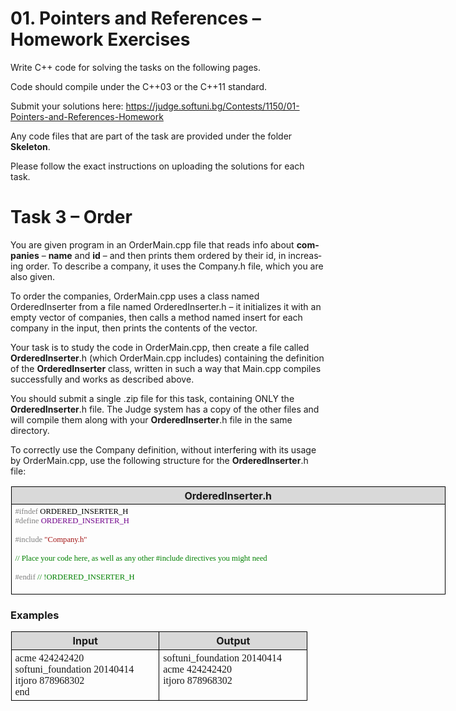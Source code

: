 <html>

<head>
<meta http-equiv=Content-Type content="text/html; charset=windows-1251">
<meta name=Generator content="Microsoft Word 15 (filtered)">

</head>

<body lang=BG link=blue vlink=purple>

<div class=WordSection1>

<h1><span lang=EN-US>01. Pointers and References – Homework Exercises</span></h1>

<p class=MsoNormal><span lang=EN-US>Write C++ code for solving the tasks on the
following pages.</span></p>

<p class=MsoNormal><span lang=EN-US>Code should compile under the C++03 or the
C++11 standard.</span></p>

<p class=MsoNormal><span lang=EN-US>Submit your solutions here: <a
href="https://judge.softuni.bg/Contests/1150/01-Pointers-and-References-Homework">https://judge.softuni.bg/Contests/1150/01-Pointers-and-References-Homework</a></span></p>

<p class=MsoNormal><span lang=EN-US>Any code files that are part of the task
are provided under the folder <b>Skeleton</b>.</span></p>

<p class=MsoNormal><span lang=EN-US>Please follow the exact instructions on
uploading the solutions for each task.</span></p>

<h1><span lang=EN-US>Task 3 – Order</span></h1>

<p class=MsoNormal><span lang=EN-US>You are given program in an </span><span
class=CodeChar><span lang=EN-US>OrderMain.cpp</span></span><span lang=EN-US>
file that reads info about <b>companies</b> – <b>name</b> and <b>id</b> – and
then prints them ordered by their id, in increasing order. To describe a company,
it uses the </span><span class=CodeChar><span lang=EN-US>Company.h</span></span><span
lang=EN-US> file, which you are also given.</span></p>

<p class=MsoNormal><span lang=EN-US>To order the companies, </span><span
class=CodeChar><span lang=EN-US>OrderMain.cpp</span></span><span lang=EN-US>
uses a class named </span><span class=CodeChar><span lang=EN-US>OrderedInserter</span></span><span
lang=EN-US> from a file named </span><span class=CodeChar><span lang=EN-US>OrderedInserter.h</span></span><span
lang=EN-US> – it initializes it with an empty vector of companies, then calls a
method named </span><span class=CodeChar><span lang=EN-US>insert</span></span><span
lang=EN-US> for each company in the input, then prints the contents of the </span><span
class=CodeChar><span lang=EN-US>vector</span></span><span lang=EN-US>.</span></p>

<p class=MsoNormal><span lang=EN-US>Your task is to study the code in </span><span
class=CodeChar><span lang=EN-US>OrderMain.cpp</span></span><span lang=EN-US>,
then create a file called <b>OrderedInserter</b></span><span class=CodeChar><span
lang=EN-US>.h</span></span><span lang=EN-US> (which </span><span
class=CodeChar><span lang=EN-US>OrderMain.cpp</span></span><span lang=EN-US>
includes) containing the definition of the <b>OrderedInserter</b> class,
written in such a way that </span><span class=CodeChar><span lang=EN-US>Main.cpp</span></span><span
lang=EN-US> compiles successfully and works as described above.</span></p>

<p class=MsoNormal><span lang=EN-US>You should submit a single </span><span
class=CodeChar><span lang=EN-US>.zip</span></span><span lang=EN-US> file for
this task, containing ONLY the <b>OrderedInserter</b></span><span
class=CodeChar><span lang=EN-US>.h</span></span><span lang=EN-US> file. The
Judge system has a copy of the other files and will compile them along with
your <b>OrderedInserter</b></span><span class=CodeChar><span lang=EN-US>.h</span></span><span
lang=EN-US> file in the same directory.</span></p>

<p class=MsoNormal><span lang=EN-US>To correctly use the </span><span
class=CodeChar><span lang=EN-US>Company</span></span><span lang=EN-US>
definition, without interfering with its usage by </span><span class=CodeChar><span
lang=EN-US>OrderMain.cpp</span></span><span lang=EN-US>, use the following
structure for the <b>OrderedInserter</b></span><span class=CodeChar><span
lang=EN-US>.h</span></span><span lang=EN-US> file:</span></p>

<table class=TableGrid1 border=1 cellspacing=0 cellpadding=0 width=695
 style='width:521.0pt;margin-left:.65pt;border-collapse:collapse;border:none'>
 <tr style='height:12.85pt'>
  <td width=695 valign=top style='width:521.0pt;border:solid windowtext 1.0pt;
  background:#D9D9D9;padding:2.85pt 4.25pt 2.85pt 4.25pt;height:12.85pt'>
  <p class=MsoNormal align=center style='margin:0cm;margin-bottom:.0001pt;
  text-align:center;line-height:normal'><b><span lang=EN-US>OrderedInserter.h</span></b></p>
  </td>
 </tr>
 <tr style='height:12.85pt'>
  <td width=695 valign=top style='width:521.0pt;border:solid windowtext 1.0pt;
  border-top:none;padding:2.85pt 4.25pt 2.85pt 4.25pt;height:12.85pt'>
  <p class=MsoNormal style='margin:0cm;margin-bottom:.0001pt;line-height:normal;
  text-autospace:none'><span style='font-size:9.5pt;font-family:Consolas;
  color:gray'>#ifndef</span><span style='font-size:9.5pt;font-family:Consolas;
  color:black'> ORDERED_INSERTER_H</span><span style='font-size:9.5pt;
  font-family:Consolas;color:gray'> </span></p>
  <p class=MsoNormal style='margin:0cm;margin-bottom:.0001pt;line-height:normal;
  text-autospace:none'><span style='font-size:9.5pt;font-family:Consolas;
  color:gray'>#define</span><span style='font-size:9.5pt;font-family:Consolas;
  color:black'> </span><span style='font-size:9.5pt;font-family:Consolas;
  color:#6F008A'>ORDERED_INSERTER_H</span></p>
  <p class=MsoNormal style='margin:0cm;margin-bottom:.0001pt;line-height:normal;
  text-autospace:none'><span style='font-size:9.5pt;font-family:Consolas;
  color:black'>&nbsp;</span></p>
  <p class=MsoNormal style='margin:0cm;margin-bottom:.0001pt;line-height:normal;
  text-autospace:none'><span style='font-size:9.5pt;font-family:Consolas;
  color:gray'>#include</span><span style='font-size:9.5pt;font-family:Consolas;
  color:black'> </span><span style='font-size:9.5pt;font-family:Consolas;
  color:#A31515'>&quot;Company.h&quot;</span></p>
  <p class=MsoNormal style='margin:0cm;margin-bottom:.0001pt;line-height:normal;
  text-autospace:none'><span style='font-size:9.5pt;font-family:Consolas;
  color:black'>&nbsp;</span></p>
  <p class=MsoNormal style='margin:0cm;margin-bottom:.0001pt;line-height:normal;
  text-autospace:none'><span style='font-size:9.5pt;font-family:Consolas;
  color:green'>// </span><span lang=EN-US style='font-size:9.5pt;font-family:
  Consolas;color:green'>Place your code here, as well as any other #include
  directives you might need</span></p>
  <p class=MsoNormal style='margin:0cm;margin-bottom:.0001pt;line-height:normal;
  text-autospace:none'><span style='font-size:9.5pt;font-family:Consolas;
  color:black'>&nbsp;</span></p>
  <p class=MsoNormal style='margin:0cm;margin-bottom:.0001pt;line-height:normal;
  text-autospace:none'><span style='font-size:9.5pt;font-family:Consolas;
  color:gray'>#endif</span><span style='font-size:9.5pt;font-family:Consolas;
  color:black'> </span><span style='font-size:9.5pt;font-family:Consolas;
  color:green'>// !ORDERED_INSERTER_H</span></p>
  <p class=MsoNormal style='margin:0cm;margin-bottom:.0001pt;line-height:normal;
  text-autospace:none'><span style='font-size:9.5pt;font-family:Consolas;
  color:black'>&nbsp;</span></p>
  </td>
 </tr>
</table>

<h3><span lang=EN-US>Examples</span></h3>

<table class=TableGrid1 border=1 cellspacing=0 cellpadding=0 width=474
 style='width:355.7pt;margin-left:.65pt;border-collapse:collapse;border:none'>
 <tr style='height:12.85pt'>
  <td width=237 valign=top style='width:177.85pt;border:solid windowtext 1.0pt;
  background:#D9D9D9;padding:2.85pt 4.25pt 2.85pt 4.25pt;height:12.85pt'>
  <p class=MsoNormal align=center style='margin:0cm;margin-bottom:.0001pt;
  text-align:center;line-height:normal'><b><span lang=EN-US>Input</span></b></p>
  </td>
  <td width=237 valign=top style='width:177.85pt;border:solid windowtext 1.0pt;
  border-left:none;background:#D9D9D9;padding:2.85pt 4.25pt 2.85pt 4.25pt;
  height:12.85pt'>
  <p class=MsoNormal align=center style='margin:0cm;margin-bottom:.0001pt;
  text-align:center;line-height:normal'><b><span lang=EN-US>Output</span></b></p>
  </td>
 </tr>
 <tr style='height:12.85pt'>
  <td width=237 valign=top style='width:177.85pt;border:solid windowtext 1.0pt;
  border-top:none;padding:2.85pt 4.25pt 2.85pt 4.25pt;height:12.85pt'>
  <p class=MsoNormal style='margin:0cm;margin-bottom:.0001pt;line-height:normal'><span
  lang=EN-US style='font-family:Consolas'>acme 424242420</span></p>
  <p class=MsoNormal style='margin:0cm;margin-bottom:.0001pt;line-height:normal'><span
  lang=EN-US style='font-family:Consolas'>softuni_foundation 20140414</span></p>
  <p class=MsoNormal style='margin:0cm;margin-bottom:.0001pt;line-height:normal'><span
  lang=EN-US style='font-family:Consolas'>itjoro 878968302</span></p>
  <p class=MsoNormal style='margin:0cm;margin-bottom:.0001pt;line-height:normal'><span
  lang=EN-US style='font-family:Consolas'>end</span></p>
  </td>
  <td width=237 valign=top style='width:177.85pt;border-top:none;border-left:
  none;border-bottom:solid windowtext 1.0pt;border-right:solid windowtext 1.0pt;
  padding:2.85pt 4.25pt 2.85pt 4.25pt;height:12.85pt'>
  <p class=MsoNormal style='margin:0cm;margin-bottom:.0001pt;line-height:normal'><span
  lang=EN-US style='font-family:Consolas'>softuni_foundation 20140414</span></p>
  <p class=MsoNormal style='margin:0cm;margin-bottom:.0001pt;line-height:normal'><span
  lang=EN-US style='font-family:Consolas'>acme 424242420</span></p>
  <p class=MsoNormal style='margin:0cm;margin-bottom:.0001pt;line-height:normal'><span
  lang=EN-US style='font-family:Consolas'>itjoro 878968302</span></p>
  </td>
 </tr>
</table>

<h1><span lang=EN-US>&nbsp;</span></h1>

</div>

</body>

</html>
